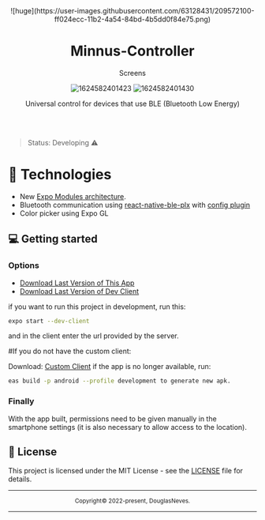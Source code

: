 <div align="center">
  ![huge](https://user-images.githubusercontent.com/63128431/209572100-ff024ecc-11b2-4a54-84bd-4b5dd0f84e75.png)

  <h1>Minnus-Controller</h1>
 
   <p>Screens</p>
  
  ![1624582401423](https://user-images.githubusercontent.com/63128431/123353175-515e8a80-d537-11eb-9d8d-62feb27850d6.gif)
  ![1624582401430](https://user-images.githubusercontent.com/63128431/123353230-6c30ff00-d537-11eb-80ad-6d4cfd3501b6.gif)
  
  
  
  <p>Universal control for devices that use BLE (Bluetooth Low Energy)</p>
 </div>

<div align="center">
  
</div>

<br>
<br>

>Status: Developing ⚠️
#  📱 Technologies
 
  - New [Expo Modules architecture](https://blog.expo.dev/whats-new-in-expo-modules-infrastructure-7a7cdda81ebc).
  - Bluetooth communication using [react-native-ble-plx](https://github.com/dotintent/react-native-ble-plx) with [config plugin](https://github.com/expo/config-plugins/tree/main/packages/react-native-ble-plx)
  - Color picker using Expo GL  


## 💻 Getting started

### Options

- [Download Last Version of This App](https://nodejs.org/en/)
- [Download Last Version of Dev Client](https://expo.io/)  

if you want to run this project in development, run this:
```bash
expo start --dev-client
```
and in the client enter the url provided by the server.

#If you do not have the custom client:

Download:
[Custom Client](https://expo.dev/accounts/dneves-zti/projects/teste/builds/f5536606-002d-4299-873c-643c51106967)
if the app is no longer available, run:
```bash
eas build -p android --profile development to generate new apk.
```


### Finally

With the app built, permissions need to be given manually in the smartphone settings (it is also necessary to allow access to the location).
## 📝 License

This project is licensed under the MIT License - see the [LICENSE](LICENSE) file for details.

<hr>
<div align="center">
  <sub>Copyright© 2022-present, DouglasNeves.</sub>
</div>
<hr>
